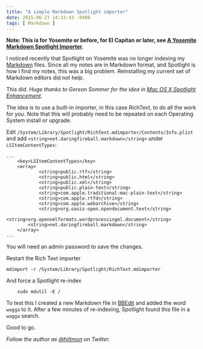 ```yaml
---
title: "A simple Markdown Spotlight importer"
date: 2015-06-27 14:33:43 -0400
tags: [ Markdown ]
---
```


**Note: This is for Yosemite or before, for El Capitan or later, see [A Yosemite Markdown Spotlight Importer](https://hiltmon.com/blog/2015/11/17/a-yosemite-markdown-spotlight-importer/).**

I noticed recently that Spotlight on Yosemite was no longer indexing my [Markdown](https://hiltmon.com/blog/categories/markdown/) files. Since all my notes are in Markdown format, and Spotlight is how I find my notes, this was a big problem. Reinstalling my current set of Markdown editors did not help.

This did. *Huge thanks to Gereon Sommer for the idea in [Mac OS X Spotlight Enhancement](https://gist.github.com/gereon/3150445).*

The idea is to use a built-in importer, in this case RichText, to do all the work for you. <span class="light">Note that this will probably need to be repeated on each Operating System install or upgrade.</span>

Edit `/System/Library/Spotlight/RichText.mdimporter/Contents/Info.plist` and add `<string>net.daringfireball.markdown</string>` under `LSItemContentTypes`:

```
...
	<key>LSItemContentTypes</key>
	<array>
			<string>public.rtf</string>
			<string>public.html</string>
			<string>public.xml</string>
			<string>public.plain-text</string>
			<string>com.apple.traditional-mac-plain-text</string>
			<string>com.apple.rtfd</string>
			<string>com.apple.webarchive</string>
			<string>org.oasis-open.opendocument.text</string>
			<string>org.openxmlformats.wordprocessingml.document</string>
		<string>net.daringfireball.markdown</string>
	</array>
...		
```

<span class="light">You will need an admin password to save the changes.</span>

Restart the Rich Text importer

```
mdimport -r /System/Library/Spotlight/RichText.mdimporter
```

And force a Spotlight re-index

```
	sudo mdutil -E /
```

To test this I created a new Markdown file in [BBEdit](http://www.barebones.com/products/bbedit/) and added the word `wagga` to it. After a few minutes of re-indexing, Spotlight found this file in a `wagga` search.

Good to go.

*Follow the author as [@hiltmon](https://twitter.com/hiltmon) on Twitter.*

